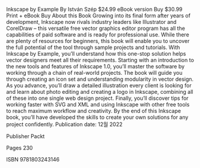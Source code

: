 
Inkscape by Example
By István Szép
$24.99
eBook version
Buy
$30.99
Print + eBook
Buy
About this Book
Growing into its final form after years of development, Inkscape now rivals industry leaders like Illustrator and CorelDraw – this versatile free vector graphics editor program has all the capabilities of paid software and is ready for professional use. While there are plenty of resources for beginners, this book will enable you to uncover the full potential of the tool through sample projects and tutorials. With Inkscape by Example, you’ll understand how this one-stop solution helps vector designers meet all their requirements. Starting with an introduction to the new tools and features of Inkscape 1.0, you’ll master the software by working through a chain of real-world projects. The book will guide you through creating an icon set and understanding modularity in vector design. As you advance, you’ll draw a detailed illustration every client is looking for and learn about photo editing and creating a logo in Inkscape, combining all of these into one single web design project. Finally, you’ll discover tips for working faster with SVG and XML and using Inkscape with other free tools to reach maximum workflow and creativity. By the end of this Inkscape book, you’ll have developed the skills to create your own solutions for any project confidently.
Publication date:
12월 2022

Publisher
Packt

Pages
230

ISBN
9781803243146
